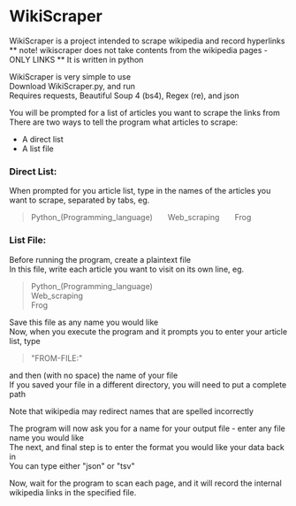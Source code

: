 # WikiScraper

WikiScraper is a project intended to scrape wikipedia and record hyperlinks
** note! wikiscraper does not take contents from the wikipedia pages - ONLY LINKS **
It is written in python

WikiScraper is very simple to use  
Download WikiScraper.py, and run  
Requires requests, Beautiful Soup 4 (bs4), Regex (re), and json

You will be prompted for a list of articles you want to scrape the links from  
There are two ways to tell the program what articles to scrape:  
* A direct list
* A list file

### Direct List:

When prompted for you article list, type in the names of the articles you want to scrape, separated by tabs, eg.

>Python_(Programming_language)&nbsp;&nbsp;&nbsp;&nbsp;&nbsp;&nbsp;&nbsp;Web_scraping&nbsp;&nbsp;&nbsp;&nbsp;&nbsp;&nbsp;&nbsp;Frog

### List File:

Before running the program, create a plaintext file  
In this file, write each article you want to visit on its own line, eg.

>Python_(Programming_language)  
Web_scraping  
Frog

Save this file as any name you would like  
Now, when you execute the program and it prompts you to enter your article list, type

> "FROM-FILE:"

and then (with no space) the name of your file  
If you saved your file in a different directory, you will need to put a complete path

Note that wikipedia may redirect names that are spelled incorrectly

The program will now ask you for a name for your output file - enter any file name you would like  
The next, and final step is to enter the format you would like your data back in  
You can type either "json" or "tsv"  

Now, wait for the program to scan each page, and it will record the internal wikipedia links in the specified file.

